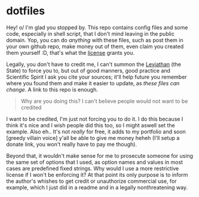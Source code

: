 
# dotfiles

Hey! o/ I'm glad you stopped by. This repo contains config files and some code,
especially in shell script, that I don't mind leaving in the public domain.
Yop, you can do *anything* with these files, such as post them in your own
github repo, make money out of them, even claim you created them yourself :D,
that's what the [license](UNLICENSE) grants you.

Legally, you don't have to credit me, I can't summon the [Leviathan][1] (the
State) to force you to, but out of good manners, good practice and Scientific
Spirit I ask you cite your sources; it'll help future you remember where you
found them and make it easier to update, as *these files can change*. A link to
this repo is enough.

[1]: https://en.wikipedia.org/wiki/Leviathan_(Hobbes_book)

> Why are you doing this? I can't believe people would not want to be credited

I want to be credited, I'm just not forcing you to do it. I do this because I
think it's nice and I wish people did this too, so I might aswell set the
example. Also eh.. It's not _really_ for free, it adds to my portfolio and soon
[greedy villain voice] y'all be able to give me money heheh (I'll setup a
donate link, you won't really have to pay me though).

Beyond that, it wouldn't make sense for me to prosecute someone for using the
same set of options that I used, as option names and values in most cases are
predefined fixed strings. Why would I use a more restrictive license if I won't
be enforcing it? At that point its only purpose is to inform the author's
whishes to get credit or unauthorize commercial use, for example, which I just
did in a readme and in a legally nonthreatening way.

